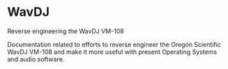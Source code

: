 # WavDJ
Reverse engineering the WavDJ VM-108

Documentation related to efforts to reverse engineer the Oregon Scientific WavDJ VM-108 and make it more useful with present Operating Systems and audio software.
